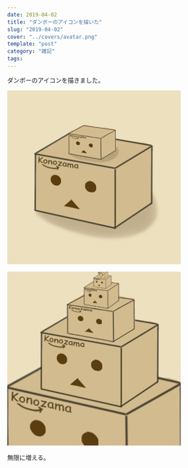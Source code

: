 ```yaml
---
date: 2019-04-02
title: "ダンボーのアイコンを描いた"
slug: "2019-04-02"
cover: "../covers/avatar.png"
template: "post"
category: "雑記"
tags:
---
```


ダンボーのアイコンを描きました。

![](../images/2019-04-02/2019-04-02-danbo-icon01a.jpg)

![](../images/2019-04-02/2019-04-02-danbo-icon01b.jpg)

無限に増える。
